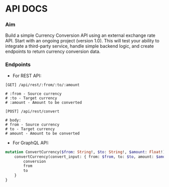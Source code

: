 # API DOCS
### Aim
Build a simple Currency Conversion API using an external exchange rate API. Start with an ongoing project (version 1.0). This will test your ability to integrate a third-party service, handle simple backend logic, and create endpoints to return currency conversion data.

### Endpoints

* For REST API:
```https
[GET] /api/rest/:from/:to/:amount

# :from - Source currency
# :to - Target currency
# :amount - Amount to be converted
```
```https
[POST] /api/rest/convert

# body:
# from - Source currency
# to - Target currency
# amount - Amount to be converted
```

* For GraphQL API:
```graphql
mutation ConvertCurrency($from: String!, $to: String!, $amount: Float!) {
    convertCurrency(convert_input: { from: $from, to: $to, amount: $amount }) {
        conversion
        from
        to
    }
}
```

